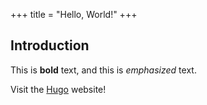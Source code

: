 +++
title = "Hello, World!"
+++

## Introduction

This is **bold** text, and this is *emphasized* text.

Visit the [Hugo](https://gohugo.io) website!